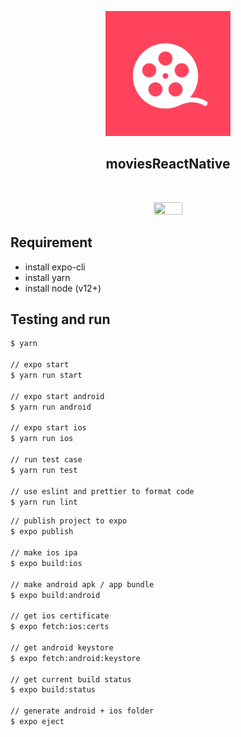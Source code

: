 <p align="center">
  <img width="200px" src="https://github.com/yeukfei02/moviesReactNative/blob/master/readme-icon.png"><br/>
  <h2 align="center">moviesReactNative</h2>
</p>

<p align="center">
  <a href="https://codecov.io/gh/yeukfei02/moviesReactNative"><img src="https://codecov.io/gh/yeukfei02/moviesReactNative/branch/master/graph/badge.svg" alt=""></a>
</p>

<p align="center">
  <img width="30%" height="30%" src="https://github.com/yeukfei02/moviesReactNative/blob/master/readme-gif.gif" alt="">
</p>

<!-- <p align="center">
  <a href="https://apps.apple.com/us/app/findyourmovies/id1509385881"><img src="https://github.com/yeukfei02/moviesReactNative/blob/master/app-store-badge.png" width="30%" height="30%" alt=""></a>
  <a href="https://play.google.com/store/apps/details?id=com.donaldwu.findyourmovies"><img src="https://github.com/yeukfei02/moviesReactNative/blob/master/google-play-badge.png" width="30%" height="30%" alt=""></a>
</p> -->

## Requirement

- install expo-cli
- install yarn
- install node (v12+)

## Testing and run

```zsh
$ yarn

// expo start
$ yarn run start

// expo start android
$ yarn run android

// expo start ios
$ yarn run ios

// run test case
$ yarn run test

// use eslint and prettier to format code
$ yarn run lint
```

```zsh
// publish project to expo
$ expo publish

// make ios ipa
$ expo build:ios

// make android apk / app bundle
$ expo build:android

// get ios certificate
$ expo fetch:ios:certs

// get android keystore
$ expo fetch:android:keystore

// get current build status
$ expo build:status

// generate android + ios folder
$ expo eject
```
